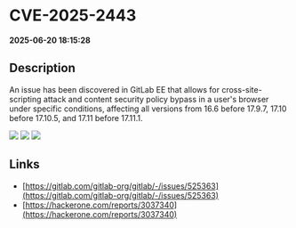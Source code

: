 # CVE-2025-2443

**2025-06-20 18:15:28**

## Description
An issue has been discovered in GitLab EE that allows for cross-site-scripting attack and content security policy bypass in a user's browser under specific conditions, affecting all versions from 16.6 before 17.9.7, 17.10 before 17.10.5, and 17.11 before 17.11.1.

![](https://img.shields.io/static/v1?label=Score&message=8.7&color=red)
![](https://img.shields.io/static/v1?label=Severity&message=HIGH&color=red)
![](https://img.shields.io/static/v1?label=CWE&message=XSS&color=green)

## Links
- [https://gitlab.com/gitlab-org/gitlab/-/issues/525363](https://gitlab.com/gitlab-org/gitlab/-/issues/525363)
- [https://hackerone.com/reports/3037340](https://hackerone.com/reports/3037340)
